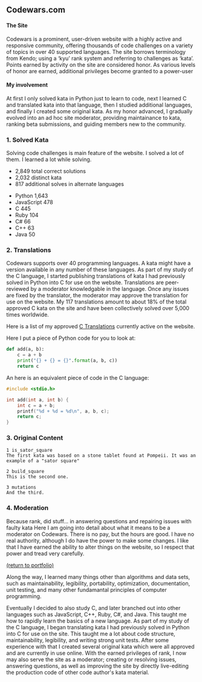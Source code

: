 ## Codewars.com

#### The Site

Codewars is a prominent, user-driven website with a highly active and responsive community, offering thousands of code challenges on a variety of topics in over 40 supported languages. The site borrows terminology from Kendo; using a ‘kyu’ rank system and referring to challenges as ‘kata’. Points earned by activity on the site are considered honor. As various levels of honor are earned, additional privileges become granted to a power-user

#### My involvement

At first I only solved kata in Python just to learn to code, next I learned C and translated kata into that language, then I studied additional languages, and finally I created some original kata. As my honor advanced, I gradually evolved into an ad hoc site moderator, providing maintainance to kata, ranking beta submissions, and guiding members new to the community.

### 1. Solved Kata

Solving code challenges is main feature of the website. I solved a lot of them. I learned a lot while solving.

* 2,849 total correct solutions
* 2,032 distinct kata
*   817 additional solves in alternate languages

  - Python     1,643
  - JavaScript   478
  - C            445
  - Ruby         104
  - C#            66
  - C++           63
  - Java          50

### 2. Translations

Codewars supports over 40 programming languages. A kata might have a version available in any number of these languages.
As part of my study of the C language, I started publishing translations of kata I had previously solved in Python into C for use on the website. Translations are peer-reviewed by a moderator knowledgable in the language. Once any issues are fixed by the translator, the moderator may approve the translation for use on the website. My 117 translations amount to about 18% of the total approved C kata on the site and have been collectively solved over 5,000 times worldwide.

Here is a list of my approved [C Translations](/C_translations) currently active on the website.

Here I put a piece of Python code for you to look at:
```python
def add(a, b):
    c = a + b
    print("{} + {} = {}".format(a, b, c))
    return c
```
An here is an equivalent piece of code in the C language:
```c
#include <stdio.h>

int add(int a, int b) {
    int c = a + b;
    printf("%d + %d = %d\n", a, b, c);
    return c;
}
```

### 3. Original Content

    1 is_sator_square
    The first kata was based on a stone tablet found at Pompeii. It was an example of a "sator square"
    
    2 build_square
    This is the second one.
    
    3 mutations
    And the third.

<!-- <img src="images/grass pile.JPG"/> -->

### 4. Moderation

Because rank, did stuff... in answering questions and repairing issues with faulty kata
Here I am going into detail about what it means to be a moderator on Codewars. There is no pay, but the hours are good. I have no real authority, although I do have the power to make some changes. I like that I have earned the ability to alter things on the website, so I respect that power and tread very carefully. 

<a href="https://rowcased.github.io/">(return to portfolio)</a>

<!-- For more details see [GitHub Flavored Markdown](https://guides.github.com/features/mastering-markdown/). -->

Along the way, I learned many things other than algorithms and data sets, such as maintainability, legibility, portability, optimization, documentation, unit testing, and many other fundamantal principles of computer programming.

Eventually I decided to also study C, and later branched out into other languages such as JavaScript, C++, Ruby, C#, and Java. This taught me how to rapidly learn the basics of a new language.
As part of my study of the C language, I began translating kata I had previously solved in Python into C for use on the site. This taught me a lot about code structure, maintainability, legibility, and writing strong unit tests.
After some experience with that I created several original kata which were all approved and are currently in use online.
With the earned privileges of rank, I now may also serve the site as a moderator; creating or resolving issues, answering questions, as well as improving the site by directly live-editing the production code of other code author's kata material.
